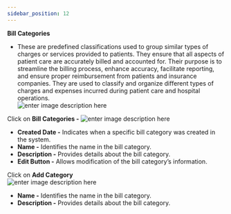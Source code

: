 ```yaml
---
sidebar_position: 12
---
```




**Bill Categories**

- These are predefined classifications used to group similar types of charges or services provided to patients. They ensure that all aspects of patient care are accurately billed and accounted for. Their purpose is to streamline the billing process, enhance accuracy, facilitate reporting, and ensure proper reimbursement from patients and insurance companies. They are used to classify and organize different types of charges and expenses incurred during patient care and hospital operations.  
  ![enter image description
here](https://res.cloudinary.com/teleopdassets/image/upload/v1717571070/Screenshot_2024-06-05_123917_tuqr9p.png)

Click on **Bill Categories -** ![enter image description
here](https://res.cloudinary.com/teleopdassets/image/upload/v1717571531/Screenshot_2024-06-05_124626_zjqppw.png)

- **Created Date -** Indicates when a specific bill category was created in the system.
- **Name -** Identifies the name in the bill category.
- **Description -** Provides details about the bill category.
- **Edit Button -** Allows modification of the bill category’s information.

Click on **Add Category**  
![enter image description
here](https://res.cloudinary.com/teleopdassets/image/upload/v1717578624/Screenshot_2024-06-05_144502_rkyxyo.png)

- **Name -** Identifies the name in the bill category.
- **Description -** Provides details about the bill category.

